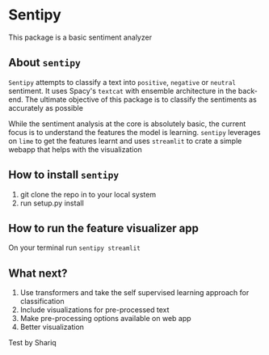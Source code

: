 # Sentipy
This package is a basic sentiment analyzer

## About `sentipy`
`Sentipy` attempts to classify a text into `positive`, `negative` or `neutral`
sentiment. It uses Spacy's `textcat` with ensemble architecture in the back-end.
The ultimate objective of this package is to classify the sentiments as
accurately as possible

While the sentiment analysis at the core is absolutely basic, the current focus
is to understand the features the model is learning. `sentipy` leverages on
`lime` to get the features learnt and uses `streamlit` to crate a simple webapp
that helps with the visualization

## How to install `sentipy`
1. git clone the repo in to your local system
2. run setup.py install

## How to run the feature visualizer app
On your terminal run `sentipy streamlit`

## What next?
1. Use transformers and take the self supervised learning approach for classification
2. Include visualizations for pre-processed text
3. Make pre-processing options available on web app
4. Better visualization

Test by Shariq